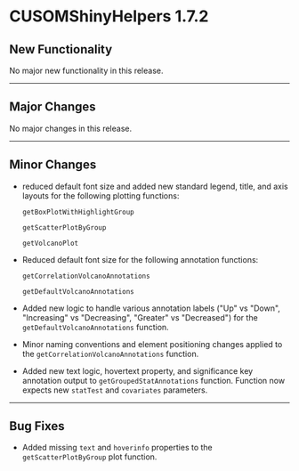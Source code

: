 # CUSOMShinyHelpers 1.7.2

## New Functionality 
No major new functionality in this release.

***
## Major Changes 
No major changes in this release. 

***
## Minor Changes
- reduced default font size and added new standard legend, title, and axis layouts for the following plotting functions:

    `getBoxPlotWithHighlightGroup`

    `getScatterPlotByGroup`

    `getVolcanoPlot`

- Reduced default font size for the following annotation functions:
  
    `getCorrelationVolcanoAnnotations`

    `getDefaultVolcanoAnnotations`

- Added new logic to handle various annotation labels ("Up" vs "Down", "Increasing" vs "Decreasing", "Greater" vs "Decreased") for the `getDefaultVolcanoAnnotations` function. 


- Minor naming conventions and element positioning changes applied to the `getCorrelationVolcanoAnnotations` function.

- Added new text logic, hovertext property, and significance key annotation output to `getGroupedStatAnnotations` function. Function now expects new `statTest` and `covariates` parameters. 

***
## Bug Fixes 
- Added missing `text` and `hoverinfo` properties to the `getScatterPlotByGroup` plot function. 
